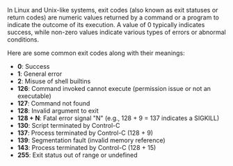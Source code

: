 In Linux and Unix-like systems, exit codes (also known as exit statuses or return codes) are numeric values returned by a command or a program to indicate the outcome of its execution. A value of 0 typically indicates success, while non-zero values indicate various types of errors or abnormal conditions.

Here are some common exit codes along with their meanings:

- **0**: Success
- **1**: General error
- **2**: Misuse of shell builtins
- **126**: Command invoked cannot execute (permission issue or not an executable)
- **127**: Command not found
- **128**: Invalid argument to exit
- **128 + N**: Fatal error signal "N" (e.g., 128 + 9 = 137 indicates a SIGKILL)
- **130**: Script terminated by Control-C
- **137**: Process terminated by Control-C (128 + 9)
- **139**: Segmentation fault (invalid memory reference)
- **143**: Process terminated by Control-C (128 + 15)
- **255**: Exit status out of range or undefined